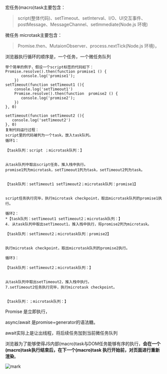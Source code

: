 宏任务(macro)task主要包含：

> script(整体代码)、setTimeout、setInterval、I/O、UI交互事件、postMessage、MessageChannel、setImmediate(Node.js 环境)

微任务 microtask主要包含：

> Promise.then、MutaionObserver、process.nextTick(Node.js 环境)，



浏览器执行循环的顺序是，一个任务，一个微任务队列

```
举个简单的例子，假设一个script标签的代码如下：
Promise.resolve().then(function promise1 () {
       console.log('promise1');
    })
setTimeout(function setTimeout1 (){
    console.log('setTimeout1')
    Promise.resolve().then(function  promise2 () {
       console.log('promise2');
    })
}, 0)

setTimeout(function setTimeout2 (){
   console.log('setTimeout2')
}, 0)
复制代码运行过程：
script里的代码被列为一个task，放入task队列。
循环1：

【task队列：script ；microtask队列：】


从task队列中取出script任务，推入栈中执行。
promise1列为microtask，setTimeout1列为task，setTimeout2列为task。


【task队列：setTimeout1 setTimeout2；microtask队列：promise1】


script任务执行完毕，执行microtask checkpoint，取出microtask队列的promise1执行。

循环2：
*【task队列：setTimeout1 setTimeout2；microtask队列：】
4. 从task队列中取出setTimeout1，推入栈中执行，将promise2列为microtask。

【task队列：setTimeout2；microtask队列：promise2】


执行microtask checkpoint，取出microtask队列的promise2执行。

循环3：

【task队列：setTimeout2；microtask队列：】


从task队列中取出setTimeout2，推入栈中执行。
7.setTimeout2任务执行完毕，执行microtask checkpoint。


【task队列：；microtask队列：】

```




Promise 是立即执行，

async/await 是promise+generator的语法糖。

await实际上是让出线程，将后续任务加到当前微任务队列

浏览器为了能够使得JS内部(macro)task与DOM任务能够有序的执行，**会在一个(macro)task执行结束后，在下一个(macro)task 执行开始前，对页面进行重新渲染**。

![mark](https://camo.githubusercontent.com/6960fe108d5b5064db1751528fc65ed70f08be3f40c25024ceef66370f4ef1b3/68747470733a2f2f692e6c6f6c692e6e65742f323031392f30322f30382f356335643661353238626461662e6a7067)
